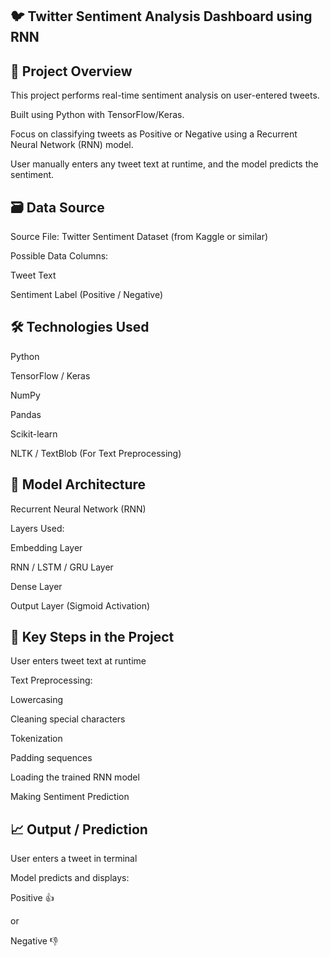 🐦 Twitter Sentiment Analysis Dashboard using RNN
-----------------------------------------------------
🚀 Project Overview
----------------------
This project performs real-time sentiment analysis on user-entered tweets.

Built using Python with TensorFlow/Keras.

Focus on classifying tweets as Positive or Negative using a Recurrent Neural Network (RNN) model.

User manually enters any tweet text at runtime, and the model predicts the sentiment.

🗃️ Data Source
--------------------
Source File: Twitter Sentiment Dataset (from Kaggle or similar)

Possible Data Columns:

Tweet Text

Sentiment Label (Positive / Negative)

🛠️ Technologies Used
-----------------------
Python

TensorFlow / Keras

NumPy

Pandas

Scikit-learn

NLTK / TextBlob (For Text Preprocessing)

🧱 Model Architecture
--------------------------
Recurrent Neural Network (RNN)

Layers Used:

Embedding Layer

RNN / LSTM / GRU Layer

Dense Layer

Output Layer (Sigmoid Activation)

📏 Key Steps in the Project
-----------------------------------
User enters tweet text at runtime

Text Preprocessing:

Lowercasing

Cleaning special characters

Tokenization

Padding sequences

Loading the trained RNN model

Making Sentiment Prediction

📈 Output / Prediction
-------------------------
User enters a tweet in terminal

Model predicts and displays:

Positive 👍

or

Negative 👎

